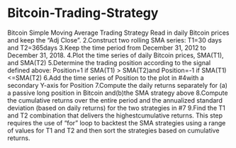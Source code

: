 # Bitcoin-Trading-Strategy
Bitcoin Simple Moving Average Trading Strategy 
Read in daily Bitcoin prices and keep the “Adj Close”.
2.Construct two rolling SMA series: T1=30 days and T2=365days
3.Keep the time period from December 31, 2012 to December 31, 2018.
4.Plot the time series of daily Bitcoin prices, SMA(T1), and SMA(T2)
5.Determine the trading position according to the signal defined above: Position=1 if SMA(T1) > SMA(T2)and Position=-1 if SMA(T1) <=SMA(T2)
6.Add the time series of Position to the plot in #4with a secondary Y-axis for Position
7.Compute the daily returns separately for (a) a passive long position in Bitcoin and(b)the SMA strategy above
8.Compute the cumulative returns over the entire period and the annualized standard deviation (based on daily returns) for the two strategies in #7
9.Find the T1 and T2 combination that delivers the highestcumulative returns. 
This step requires the use of “for” loop to backtest the SMA strategies using a range of values for T1 and T2 and then sort the strategies based on cumulative returns.
